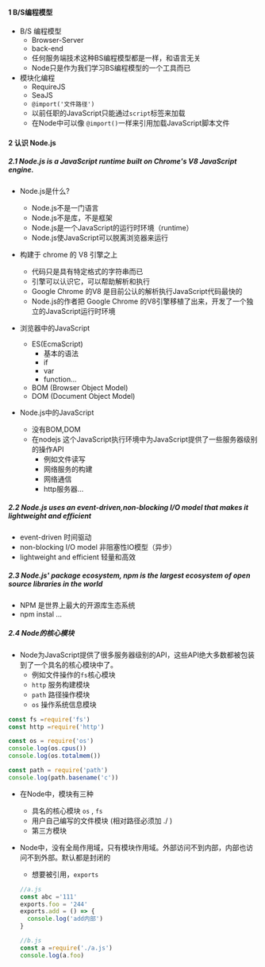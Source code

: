 <!--
 * @Author: your name
 * @Date: 2020-09-22 15:56:10
 * @LastEditTime: 2020-09-23 10:10:05
 * @LastEditors: Please set LastEditors
 * @Description: In User Settings Edit
 * @FilePath: /vite-demo/Users/luyan1/learning/Note/node.js/1.md
-->

#### 1 B/S编程模型
- B/S 编程模型
  - Browser-Server
  - back-end
  - 任何服务端技术这种BS编程模型都是一样，和语言无关
  - Node只是作为我们学习BS编程模型的一个工具而已
- 模块化编程
  - RequireJS
  - SeaJS
  - `@import('文件路径')`
  - 以前任职的JavaScript只能通过`script`标签来加载
  - 在Node中可以像 `@import()`一样来引用加载JavaScript脚本文件


#### 2 认识 Node.js

##### 2.1 Node.js is a JavaScript runtime built on Chrome's V8 JavaScript engine.

- Node.js是什么?
  - Node.js不是一门语言
  - Node.js不是库，不是框架
  - Node.js是一个JavaScript的运行时环境（runtime）
  - Node.js使JavaScript可以脱离浏览器来运行
  
- 构建于 chrome 的 V8 引擎之上
  - 代码只是具有特定格式的字符串而已
  - 引擎可以认识它，可以帮助解析和执行
  - Google Chrome 的V8 是目前公认的解析执行JavaScript代码最快的
  - Node.js的作者把 Google Chrome 的V8引擎移植了出来，开发了一个独立的JavaScript运行时环境

- 浏览器中的JavaScript
  - ES(EcmaScript)
    - 基本的语法
    - if
    - var
    - function...
  - BOM (Browser Object Model)
  - DOM (Document Object Model)

- Node.js中的JavaScript
  - 没有BOM,DOM
  - 在nodejs 这个JavaScript执行环境中为JavaScript提供了一些服务器级别的操作API
    - 例如文件读写
    - 网络服务的构建
    - 网络通信
    - http服务器...

##### 2.2 Node.js uses an event-driven,non-blocking I/O model that makes it lightweight and efficient

- event-driven 时间驱动
- non-blocking I/O model 非阻塞性IO模型（异步）
- lightweight and efficient 轻量和高效

##### 2.3 Node.js' package ecosystem, npm is the largest ecosystem of open source libraries in the world
- NPM 是世界上最大的开源库生态系统
- npm instal ...

##### 2.4 Node的核心模块
- Node为JavaScript提供了很多服务器级别的API，这些API绝大多数都被包装到了一个具名的核心模块中了。
  - 例如文件操作的`fs`核心模块
  - `http` 服务构建模块
  - `path` 路径操作模块
  - `os` 操作系统信息模块

```javaScript
const fs =require('fs')
const http =require('http')

const os = require('os')
console.log(os.cpus())
console.log(os.totalmem())

const path = require('path')
console.log(path.basename('c'))
```

- 在Node中，模块有三种
  - 具名的核心模块 `os` , `fs`
  - 用户自己编写的文件模块 (相对路径必须加 ./ )
  - 第三方模块


- Node中，没有全局作用域，只有模块作用域。外部访问不到内部，内部也访问不到外部。默认都是封闭的
  - 想要被引用，`exports`
  ```javaScript
  //a.js
  const abc ='111'
  exports.foo = '244'
  exports.add = () => {
    console.log('add内部')
  }

  //b.js
  const a =require('./a.js')
  console.log(a.foo)
```






